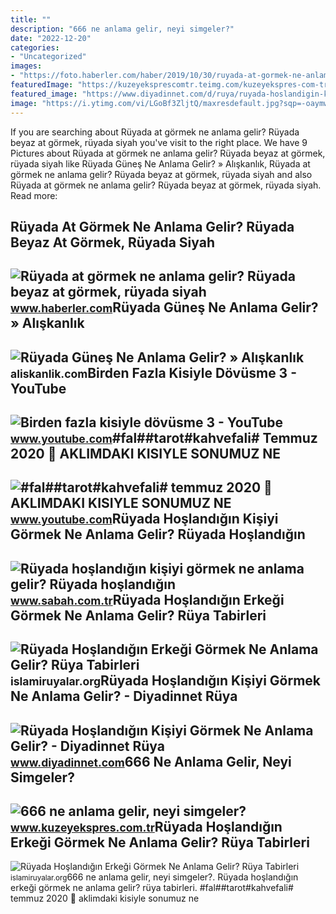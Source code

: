 ```yaml
---
title: ""
description: "666 ne anlama gelir, neyi simgeler?"
date: "2022-12-20"
categories:
- "Uncategorized"
images:
- "https://foto.haberler.com/haber/2019/10/30/ruyada-at-gormek-ne-anlama-gelir-12566959_7097_m.jpg"
featuredImage: "https://kuzeyeksprescomtr.teimg.com/kuzeyekspres-com-tr/uploads/2023/06/666-ne-anlama-gelir.jpg"
featured_image: "https://www.diyadinnet.com/d/ruya/ruyada-hoslandigin-kisiyi-gormek-ne-anlama-gelir-19.jpg"
image: "https://i.ytimg.com/vi/LGoBf3ZljtQ/maxresdefault.jpg?sqp=-oaymwEmCIAKENAF8quKqQMa8AEB-AGUA4AC0AWKAgwIABABGGUgUihKMA8=&amp;rs=AOn4CLCaQxvCmLkFwe6jTQ6k5eoE-X8V1w"
---
```


If you are searching about Rüyada at görmek ne anlama gelir? Rüyada beyaz at görmek, rüyada siyah you've visit to the right place. We have 9 Pictures about Rüyada at görmek ne anlama gelir? Rüyada beyaz at görmek, rüyada siyah like Rüyada Güneş Ne Anlama Gelir? » Alışkanlık, Rüyada at görmek ne anlama gelir? Rüyada beyaz at görmek, rüyada siyah and also Rüyada at görmek ne anlama gelir? Rüyada beyaz at görmek, rüyada siyah. Read more:

Rüyada At Görmek Ne Anlama Gelir? Rüyada Beyaz At Görmek, Rüyada Siyah
----------------------------------------------------------------------

 ![Rüyada at görmek ne anlama gelir? Rüyada beyaz at görmek, rüyada siyah](https://foto.haberler.com/haber/2019/10/30/ruyada-at-gormek-ne-anlama-gelir-12566959_7097_m.jpg) <small>www.haberler.com</small>Rüyada Güneş Ne Anlama Gelir? » Alışkanlık
------------------------------------------

 ![Rüyada Güneş Ne Anlama Gelir? » Alışkanlık](https://aliskanlik.com/wp-content/uploads/2022/04/Ruyada-Gunes-Ne-Anlama-Gelir.jpeg) <small>aliskanlik.com</small>Birden Fazla Kisiyle Dövüsme 3 - YouTube
----------------------------------------

 ![Birden fazla kisiyle dövüsme 3 - YouTube](https://i.ytimg.com/vi/jeP64ZENcBQ/maxresdefault.jpg?sqp=-oaymwEmCIAKENAF8quKqQMa8AEB-AGUA4AC0AWKAgwIABABGGAgZSgkMA8=&rs=AOn4CLCEx3Hmy716qLL2bKkcygAmHoqwGQ) <small>www.youtube.com</small>\#fal##tarot#kahvefali# Temmuz 2020 💍 AKLIMDAKI KISIYLE SONUMUZ NE
------------------------------------------------------------------

 ![#fal##tarot#kahvefali# temmuz 2020 💍 AKLIMDAKI KISIYLE SONUMUZ NE](https://i.ytimg.com/vi/LGoBf3ZljtQ/maxresdefault.jpg?sqp=-oaymwEmCIAKENAF8quKqQMa8AEB-AGUA4AC0AWKAgwIABABGGUgUihKMA8=&rs=AOn4CLCaQxvCmLkFwe6jTQ6k5eoE-X8V1w) <small>www.youtube.com</small>Rüyada Hoşlandığın Kişiyi Görmek Ne Anlama Gelir? Rüyada Hoşlandığın
--------------------------------------------------------------------

 ![Rüyada hoşlandığın kişiyi görmek ne anlama gelir? Rüyada hoşlandığın](https://iasbh.tmgrup.com.tr/9da119/752/395/0/20/788/435?u=https://isbh.tmgrup.com.tr/sbh/2021/08/30/ruyada-hoslandigin-kisiyi-gormek-ne-anlama-gelir-ruyada-hoslandigin-erkegi-veya-kadini-gormek-ne-demek-1630318211663.jpg) <small>www.sabah.com.tr</small>Rüyada Hoşlandığın Erkeği Görmek Ne Anlama Gelir? Rüya Tabirleri
----------------------------------------------------------------

 ![Rüyada Hoşlandığın Erkeği Görmek Ne Anlama Gelir? Rüya Tabirleri](https://i0.wp.com/islamiruyalar.org/wp-content/uploads/2021/02/ruyada-hoslandigin-erkegi-mutsuz-gormek.jpg?resize=803%2C401&ssl=1) <small>islamiruyalar.org</small>Rüyada Hoşlandığın Kişiyi Görmek Ne Anlama Gelir? - Diyadinnet Rüya
-------------------------------------------------------------------

 ![Rüyada Hoşlandığın Kişiyi Görmek Ne Anlama Gelir? - Diyadinnet Rüya](https://www.diyadinnet.com/d/ruya/ruyada-hoslandigin-kisiyi-gormek-ne-anlama-gelir-19.jpg) <small>www.diyadinnet.com</small>666 Ne Anlama Gelir, Neyi Simgeler?
-----------------------------------

 ![666 ne anlama gelir, neyi simgeler?](https://kuzeyeksprescomtr.teimg.com/kuzeyekspres-com-tr/uploads/2023/06/666-ne-anlama-gelir.jpg) <small>www.kuzeyekspres.com.tr</small>Rüyada Hoşlandığın Erkeği Görmek Ne Anlama Gelir? Rüya Tabirleri
----------------------------------------------------------------

 ![Rüyada Hoşlandığın Erkeği Görmek Ne Anlama Gelir? Rüya Tabirleri](https://i0.wp.com/islamiruyalar.org/wp-content/uploads/2021/02/ruyada-hoslandigin-erkegi-baskasiyla-gormek.jpg?resize=808%2C469&ssl=1) <small>islamiruyalar.org</small>666 ne anlama gelir, neyi simgeler?. Rüyada hoşlandığın erkeği görmek ne anlama gelir? rüya tabirleri. #fal##tarot#kahvefali# temmuz 2020 💍 aklimdaki kisiyle sonumuz ne
